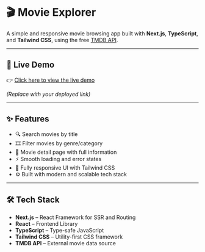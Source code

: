 # 🎬 Movie Explorer

A simple and responsive movie browsing app built with **Next.js**, **TypeScript**, and **Tailwind CSS**, using the free [TMDB API](https://www.themoviedb.org/documentation/api).

---

## 🚀 Live Demo

👉 [Click here to view the live demo](https://movie-emu52e3st-maryams-projects-ccda0941.vercel.app/)

_(Replace with your deployed link)_

---

## ✨ Features

- 🔍 Search movies by title  
- 🎞️ Filter movies by genre/category  
- 📄 Movie detail page with full information  
- ⚡ Smooth loading and error states  
- 🎨 Fully responsive UI with Tailwind CSS  
- ⚙️ Built with modern and scalable tech stack

---

## 🛠️ Tech Stack

- **Next.js** – React Framework for SSR and Routing  
- **React** – Frontend Library  
- **TypeScript** – Type-safe JavaScript  
- **Tailwind CSS** – Utility-first CSS framework  
- **TMDB API** – External movie data source


